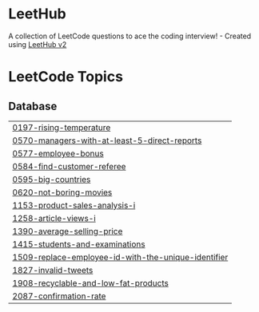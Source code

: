 # LeetHub
A collection of LeetCode questions to ace the coding interview! - Created using [LeetHub v2](https://github.com/arunbhardwaj/LeetHub-2.0)

<!---LeetCode Topics Start-->
# LeetCode Topics
## Database
|  |
| ------- |
| [0197-rising-temperature](https://github.com/doldollee00/LeetHub/tree/master/0197-rising-temperature) |
| [0570-managers-with-at-least-5-direct-reports](https://github.com/doldollee00/LeetHub/tree/master/0570-managers-with-at-least-5-direct-reports) |
| [0577-employee-bonus](https://github.com/doldollee00/LeetHub/tree/master/0577-employee-bonus) |
| [0584-find-customer-referee](https://github.com/doldollee00/LeetHub/tree/master/0584-find-customer-referee) |
| [0595-big-countries](https://github.com/doldollee00/LeetHub/tree/master/0595-big-countries) |
| [0620-not-boring-movies](https://github.com/doldollee00/LeetHub/tree/master/0620-not-boring-movies) |
| [1153-product-sales-analysis-i](https://github.com/doldollee00/LeetHub/tree/master/1153-product-sales-analysis-i) |
| [1258-article-views-i](https://github.com/doldollee00/LeetHub/tree/master/1258-article-views-i) |
| [1390-average-selling-price](https://github.com/doldollee00/LeetHub/tree/master/1390-average-selling-price) |
| [1415-students-and-examinations](https://github.com/doldollee00/LeetHub/tree/master/1415-students-and-examinations) |
| [1509-replace-employee-id-with-the-unique-identifier](https://github.com/doldollee00/LeetHub/tree/master/1509-replace-employee-id-with-the-unique-identifier) |
| [1827-invalid-tweets](https://github.com/doldollee00/LeetHub/tree/master/1827-invalid-tweets) |
| [1908-recyclable-and-low-fat-products](https://github.com/doldollee00/LeetHub/tree/master/1908-recyclable-and-low-fat-products) |
| [2087-confirmation-rate](https://github.com/doldollee00/LeetHub/tree/master/2087-confirmation-rate) |
<!---LeetCode Topics End-->